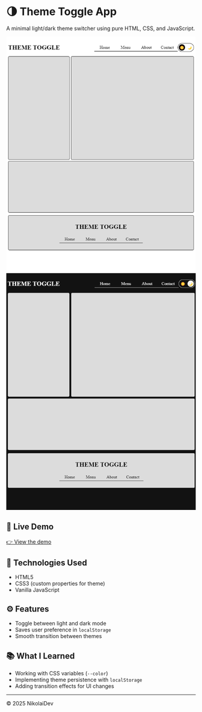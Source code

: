 # 🌗 Theme Toggle App

A minimal light/dark theme switcher using pure HTML, CSS, and JavaScript.

![Preview](./light.png)
![Preview](./dark.png)

## 🔗 Live Demo

[👉 View the demo](https://nikolaidev.github.io/project-theme-toggle/)

## 🚀 Technologies Used

- HTML5
- CSS3 (custom properties for theme)
- Vanilla JavaScript

## ⚙️ Features

- Toggle between light and dark mode
- Saves user preference in `localStorage`
- Smooth transition between themes

## 📚 What I Learned

- Working with CSS variables (`--color`)
- Implementing theme persistence with `localStorage`
- Adding transition effects for UI changes

---

© 2025 NikolaiDev
